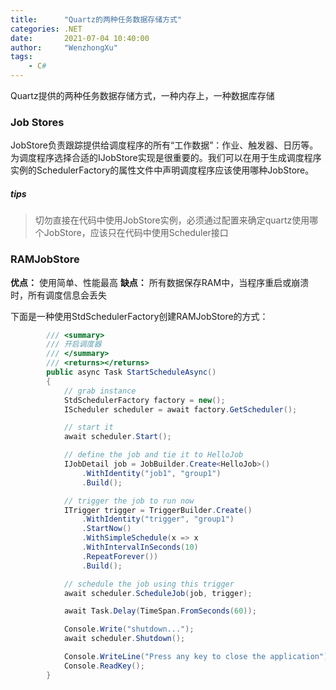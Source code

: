 ```yaml
---
title:      "Quartz的两种任务数据存储方式"
categories: .NET
date:       2021-07-04 10:40:00
author:     "WenzhongXu"
tags:
    - C#
---
```


<!-- more -->
Quartz提供的两种任务数据存储方式，一种内存上，一种数据库存储

### Job Stores
JobStore负责跟踪提供给调度程序的所有“工作数据”：作业、触发器、日历等。为调度程序选择合适的IJobStore实现是很重要的。我们可以在用于生成调度程序实例的SchedulerFactory的属性文件中声明调度程序应该使用哪种JobStore。

##### tips
> 切勿直接在代码中使用JobStore实例，必须通过配置来确定quartz使用哪个JobStore，应该只在代码中使用Scheduler接口


### RAMJobStore
**优点：** 使用简单、性能最高
**缺点：** 所有数据保存RAM中，当程序重启或崩溃时，所有调度信息会丢失

下面是一种使用StdSchedulerFactory创建RAMJobStore的方式：
```C#
        /// <summary>
        /// 开启调度器
        /// </summary>
        /// <returns></returns>
        public async Task StartScheduleAsync()
        {
            // grab instance
            StdSchedulerFactory factory = new();
            IScheduler scheduler = await factory.GetScheduler();

            // start it
            await scheduler.Start();

            // define the job and tie it to HelloJob
            IJobDetail job = JobBuilder.Create<HelloJob>()
                .WithIdentity("job1", "group1")
                .Build();

            // trigger the job to run now
            ITrigger trigger = TriggerBuilder.Create()
                .WithIdentity("trigger", "group1")
                .StartNow()
                .WithSimpleSchedule(x => x
                .WithIntervalInSeconds(10)
                .RepeatForever())
                .Build();

            // schedule the job using this trigger
            await scheduler.ScheduleJob(job, trigger);

            await Task.Delay(TimeSpan.FromSeconds(60));

            Console.Write("shutdown...");
            await scheduler.Shutdown();

            Console.WriteLine("Press any key to close the application");
            Console.ReadKey();
        }
```
